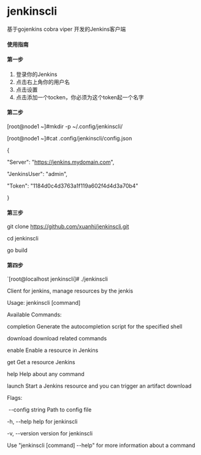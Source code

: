 # jenkinscli

基于gojenkins cobra viper 开发的Jenkins客户端

#### 使用指南 

#### 第一步

1. 登录你的Jenkins
2. 点击右上角你的用户名
3. 点击设置
4. 点击添加一个tocken，你必须为这个token起一个名字

#### 

#### 第二步



[root@node1 ~]#mkdir -p ~/.config/jenkinscli/

[root@node1 ~]#cat .config/jenkinscli/config.json 

{

 "Server": "https://jenkins.mydomain.com",

 "JenkinsUser": "admin",

 "Token": "1184d0c4d3763a1f119a602f4d4d3a70b4"

}

#### 第三步

git clone https://github.com/xuanhi/jenkinscli.git

cd jenkinscli

go build

#### 第四步

`[root@localhost jenkinscli]# ./jenkinscli 

Client for jenkins, manage resources by the jenkis

Usage:
  jenkinscli [command]

Available Commands:

  completion  Generate the autocompletion script for the specified shell

  download    download related commands

  enable      Enable a resource in Jenkins

  get         Get a resource Jenkins

  help        Help about any command

  launch      Start a Jenkins resource and you can trigger an artifact download

Flags:

​      --config string   Path to config file

  -h, --help            help for jenkinscli

  -v, --version         version for jenkinscli

Use "jenkinscli [command] --help" for more information about a command
